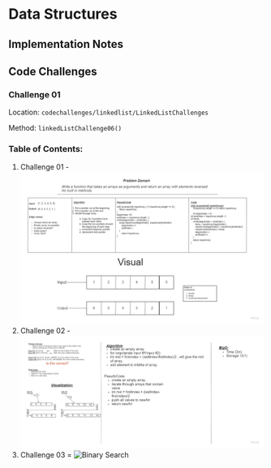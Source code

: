 # Data Structures

## Implementation Notes

## Code Challenges

### Challenge 01

Location: `codechallenges/linkedlist/LinkedListChallenges`

Method: `linkedListChallenge06()`



### Table of Contents:
1. Challenge 01 - ![Reverse Array Problem Domain](/java/datastructures/problemdomains.jpg/reverse-array.jpg)
2. Challenge 02 - ![Insert Shift Array Problem Domain](/java/datastructures/problemdomains.jpg/insertShiftArray.jpg)
3. Challenge 03 = ![Binary Search](/problemdomains.jpg/binary-search.jpg)
